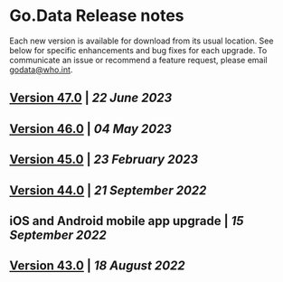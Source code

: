 # Go.Data Release notes
Each new version is available for download from its usual location. See below for specific enhancements and bug fixes for each upgrade. 
To communicate an issue or recommend a feature request, please email godata@who.int.

## [Version 47.0](https://github.com/WorldHealthOrganization/godata/blob/master/release-notes/v47.md) | ***22 June 2023***
## [Version 46.0](https://github.com/WorldHealthOrganization/godata/blob/master/release-notes/v46.md) | ***04 May 2023***
## [Version 45.0](https://github.com/WorldHealthOrganization/godata/blob/master/release-notes/v45.md) | ***23 February 2023***
## [Version 44.0](https://github.com/WorldHealthOrganization/godata/blob/master/release-notes/v44.md) | ***21 September 2022***
## iOS and Android mobile app upgrade | ***15 September 2022***
## [Version 43.0](https://github.com/WorldHealthOrganization/godata/blob/master/release-notes/v43.md) | ***18 August 2022***
